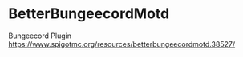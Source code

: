 # BetterBungeecordMotd
Bungeecord Plugin https://www.spigotmc.org/resources/betterbungeecordmotd.38527/
